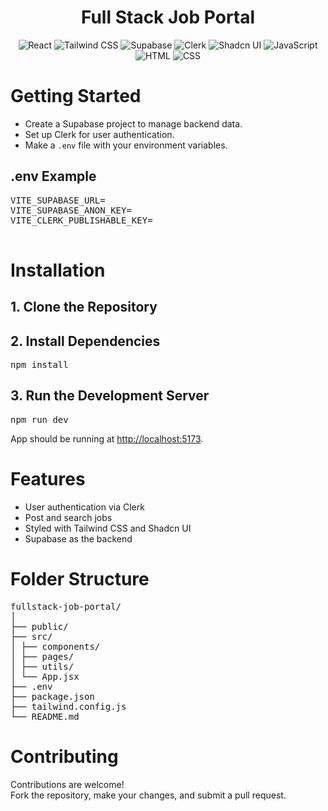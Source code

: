 <h1 align="center">Full Stack Job Portal</h1>

<p align="center">
  <img alt="React" src="https://img.shields.io/badge/React-20232A?style=for-the-badge&logo=react&logoColor=61DAFB"/>
  <img alt="Tailwind CSS" src="https://img.shields.io/badge/Tailwind_CSS-38B2AC?style=for-the-badge&logo=tailwind-css&logoColor=white"/>
  <img alt="Supabase" src="https://img.shields.io/badge/Supabase-3ECF8E?style=for-the-badge&logo=supabase&logoColor=white"/>
  <img alt="Clerk" src="https://img.shields.io/badge/Clerk-4F46E5?style=for-the-badge&logo=clerk&logoColor=white"/>
  <img alt="Shadcn UI" src="https://img.shields.io/badge/Shadcn_UI-27272A?style=for-the-badge"/>
  <img alt="JavaScript" src="https://img.shields.io/badge/JavaScript-F7DF1E?style=for-the-badge&logo=javascript&logoColor=black"/>
  <img alt="HTML" src="https://img.shields.io/badge/HTML-239120?style=for-the-badge&logo=html5&logoColor=white"/>
  <img alt="CSS" src="https://img.shields.io/badge/CSS3-1572B6?style=for-the-badge&logo=css3&logoColor=white"/>
</p>

<!-- If you have a screenshot or demo image, uncomment and update the line below -->
<!-- ![Screenshot](your-screenshot-link-here) -->

# Getting Started

- Create a Supabase project to manage backend data.
- Set up Clerk for user authentication.
- Make a `.env` file with your environment variables.

## .env Example

<pre>
VITE_SUPABASE_URL=
VITE_SUPABASE_ANON_KEY=
VITE_CLERK_PUBLISHABLE_KEY=

</pre>



# Installation

## 1. Clone the Repository


## 2. Install Dependencies

<pre>npm install</pre>


## 3. Run the Development Server

<pre>npm run dev</pre>
App should be running at [http://localhost:5173](http://localhost:5173).

# Features

- User authentication via Clerk
- Post and search jobs
- Styled with Tailwind CSS and Shadcn UI
- Supabase as the backend

# Folder Structure

<pre>
fullstack-job-portal/
│
├── public/
├── src/
│ ├── components/
│ ├── pages/
│ ├── utils/
│ └── App.jsx
├── .env
├── package.json
├── tailwind.config.js
└── README.md
</pre>

# Contributing

Contributions are welcome!  
Fork the repository, make your changes, and submit a pull request.


